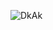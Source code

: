 ![DkAk](https://user-images.githubusercontent.com/81012667/156181753-893f675a-c04a-4104-991e-6af955a39e33.gif)
